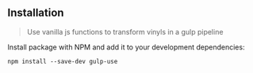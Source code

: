 ## Installation

> Use vanilla js functions to transform vinyls in a gulp pipeline

Install package with NPM and add it to your development dependencies:

`npm install --save-dev gulp-use`

